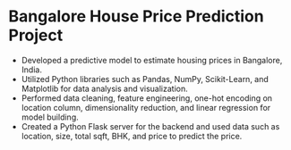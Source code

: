 # Bangalore House Price Prediction Project
- Developed a predictive model to estimate housing prices in Bangalore, India.  
- Utilized Python libraries such as Pandas, NumPy, Scikit-Learn, and Matplotlib for data analysis and visualization.  
- Performed data cleaning, feature engineering, one-hot encoding on location column, dimensionality reduction, and linear regression for model building.  
- Created a Python Flask server for the backend and used data such as location, size, total sqft, BHK, and price to predict the price.  
